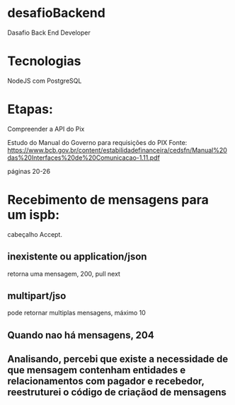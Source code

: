 # desafioBackend
Dasafio Back End Developer

# Tecnologias
NodeJS com PostgreSQL

# Etapas:
Compreender a API do Pix

Estudo do Manual do Governo para requisições do PIX
Fonte: 
https://www.bcb.gov.br/content/estabilidadefinanceira/cedsfn/Manual%20das%20Interfaces%20de%20Comunicacao-1.11.pdf

páginas 20-26

# Recebimento de mensagens para um ispb:
cabeçalho Accept.

## inexistente ou application/json
retorna uma mensagem,  200, pull next

## multipart/jso
pode retornar multiplas mensagens, máximo 10

## Quando nao há mensagens, 204

## Analisando, percebi que existe a necessidade de que mensagem contenham entidades e relacionamentos com pagador e recebedor, reestruturei o código de criaçãod de mensagens

